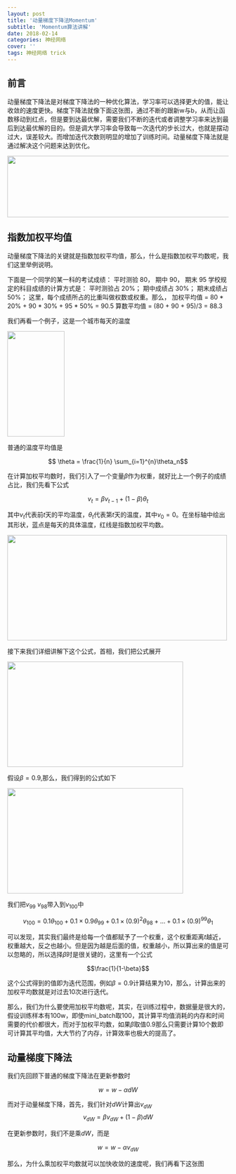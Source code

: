 ```yaml
---
layout: post
title: '动量梯度下降法Momentum'
subtitle: 'Momentum算法讲解'
date: 2018-02-14
categories: 神经网络
cover: ''
tags: 神经网络 trick
---
```



## 前言
动量梯度下降法是对梯度下降法的一种优化算法，学习率可以选择更大的值，能让收敛的速度更快。梯度下降法就像下面这张图，通过不断的跟新w与b，从而让函数移动到红点，但是要到达最优解，需要我们不断的迭代或者调整学习率来达到最后到达最优解的目的。但是调大学习率会导致每一次迭代的步长过大，也就是摆动过大，误差较大。而增加迭代次数则明显的增加了训练时间。动量梯度下降法就是通过解决这个问题来达到优化。

<img src="https://raw.githubusercontent.com/terrifyzhao/terrifyzhao.github.io/master/assets/img/2018-02-14-%E5%8A%A8%E9%87%8F%E6%A2%AF%E5%BA%A6%E4%B8%8B%E9%99%8D%E6%B3%95Momentum/momentum1.jpg" width="630" height="140"/>

## 指数加权平均值
动量梯度下降法的关键就是指数加权平均值，那么，什么是指数加权平均数呢，我们这里举例说明。

下面是一个同学的某一科的考试成绩： 
平时测验 80， 期中 90， 期末 95 
学校规定的科目成绩的计算方式是： 
平时测验占 20%； 
期中成绩占 30%； 
期末成绩占 50%； 
这里，每个成绩所占的比重叫做权数或权重。那么， 
加权平均值 = 80 * 20% + 90 * 30% + 95 * 50% = 90.5 
算数平均值 = (80 + 90 + 95)/3 = 88.3

我们再看一个例子，这是一个城市每天的温度

<img src="https://raw.githubusercontent.com/terrifyzhao/terrifyzhao.github.io/master/assets/img/2018-02-14-%E5%8A%A8%E9%87%8F%E6%A2%AF%E5%BA%A6%E4%B8%8B%E9%99%8D%E6%B3%95Momentum/momentum2.jpg" width="130" height="240"/>

普通的温度平均值是

$$ \theta = \frac{1}{n} \sum_{i=1}^{n}\theta_n$$

在计算加权平均数时，我们引入了一个变量$\beta$作为权重，就好比上一个例子的成绩占比，我们先看下公式

$$ v_t =  \beta v_{t-1} + (1-\beta)\theta_{t}$$

其中$v_t$代表前$t$天的平均温度，$\theta_{t}$代表第$t$天的温度，其中$v_0=0$。在坐标轴中绘出其形状，蓝点是每天的具体温度，红线是指数加权平均数。

<img src="https://raw.githubusercontent.com/terrifyzhao/terrifyzhao.github.io/master/assets/img/2018-02-14-%E5%8A%A8%E9%87%8F%E6%A2%AF%E5%BA%A6%E4%B8%8B%E9%99%8D%E6%B3%95Momentum/momentum3.jpg" width="500" height="240"/>

接下来我们详细讲解下这个公式，首相，我们把公式展开

<img src="https://raw.githubusercontent.com/terrifyzhao/terrifyzhao.github.io/master/assets/img/2018-02-14-%E5%8A%A8%E9%87%8F%E6%A2%AF%E5%BA%A6%E4%B8%8B%E9%99%8D%E6%B3%95Momentum/momentum4.jpg" width="400" height="240"/>

假设$\beta=0.9$,那么，我们得到的公式如下

<img src="https://raw.githubusercontent.com/terrifyzhao/terrifyzhao.github.io/master/assets/img/2018-02-14-%E5%8A%A8%E9%87%8F%E6%A2%AF%E5%BA%A6%E4%B8%8B%E9%99%8D%E6%B3%95Momentum/momentum5.jpg" width="400" height="240"/>

我们把$v_{99}$ $v_{98}$带入到$v_{100}$中

$$v_{100} = 0.1\theta_{100}+0.1\times0.9\theta_{99}+0.1\times(0.9)^2\theta_{98}+...+0.1\times(0.9)^{99}\theta_{1} $$

可以发现，其实我们最终是给每一个值都赋予了一个权重，这个权重距离$t$越近，权重越大，反之也越小。但是因为越是后面的值，权重越小，所以算出来的值是可以忽略的，所以选择$\beta$时是很关键的，这里有一个公式

$$\frac{1}{1-\beta}$$

这个公式得到的值即为迭代范围，例如$\beta=0.9$计算结果为10，那么，计算出来的加权平均数就是对过去10次进行迭代。

那么，我们为什么要使用加权平均数呢，其实，在训练过程中，数据量是很大的，假设训练样本有100w，即使mini_batch取100，其计算平均值消耗的内存和时间需要的代价都很大，而对于加权平均数，如果$\beta$取值0.9那么只需要计算10个数即可计算其平均值，大大节约了内存，计算效率也极大的提高了。

## 动量梯度下降法
我们先回顾下普通的梯度下降法在更新参数时

$$w = w - \alpha dW$$

而对于动量梯度下降，首先，我们针对$dW$计算出$v_{dW}$
$$v_{dW} = \beta v_{dW} + (1-\beta)dW$$

在更新参数时，我们不是乘$dW$，而是

$$w = w - \alpha v_{dW}$$

那么，为什么乘加权平均数就可以加快收敛的速度呢，我们再看下这张图




